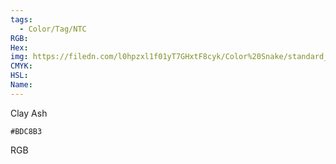 ```yaml
---
tags:
  - Color/Tag/NTC
RGB:
Hex:
img: https://filedn.com/l0hpzxl1f01yT7GHxtF8cyk/Color%20Snake/standard_csv_to_svg/BDC8B3.svg
CMYK:
HSL:
Name:
---
```

Clay Ash
```palette
#BDC8B3
```
RGB

